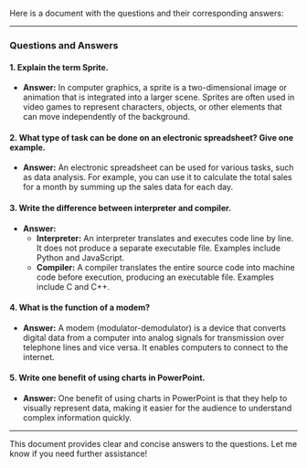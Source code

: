 Here is a document with the questions and their corresponding answers:

---

### **Questions and Answers**

#### 1. **Explain the term Sprite.**
   - **Answer:** In computer graphics, a sprite is a two-dimensional image or animation that is integrated into a larger scene. Sprites are often used in video games to represent characters, objects, or other elements that can move independently of the background.

#### 2. **What type of task can be done on an electronic spreadsheet? Give one example.**
   - **Answer:** An electronic spreadsheet can be used for various tasks, such as data analysis. For example, you can use it to calculate the total sales for a month by summing up the sales data for each day.

#### 3. **Write the difference between interpreter and compiler.**
   - **Answer:** 
     - **Interpreter:** An interpreter translates and executes code line by line. It does not produce a separate executable file. Examples include Python and JavaScript.
     - **Compiler:** A compiler translates the entire source code into machine code before execution, producing an executable file. Examples include C and C++.

#### 4. **What is the function of a modem?**
   - **Answer:** A modem (modulator-demodulator) is a device that converts digital data from a computer into analog signals for transmission over telephone lines and vice versa. It enables computers to connect to the internet.

#### 5. **Write one benefit of using charts in PowerPoint.**
   - **Answer:** One benefit of using charts in PowerPoint is that they help to visually represent data, making it easier for the audience to understand complex information quickly.

---

This document provides clear and concise answers to the questions. Let me know if you need further assistance!